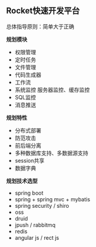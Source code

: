 ## Rocket快速开发平台

总体指导原则：简单大于正确

**规划模块**
- 权限管理
- 定时任务
- 文件管理
- 代码生成器
- 工作流
- 系统监控 服务器监控、缓存监控
- SQL监控
- 消息推送

**规划特性**
- 分布式部署
- 防范攻击
- 前后端分离
- 多种数据库支持、多数据源支持
- session共享
- 数据字典

**规划技术选型**
- spring boot
- spring + spring mvc + mybatis
- spring security / shiro
- oss
- druid
- jpush / rabbitmq
- redis
- angular js / rect js
